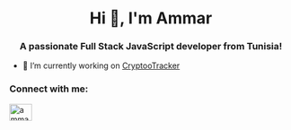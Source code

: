 <h1 align="center">Hi 👋, I'm Ammar</h1>
<h3 align="center">A passionate Full Stack JavaScript developer from Tunisia!</h3>

- 🔭 I’m currently working on [CryptooTracker](https://github.com/ammar0097/CryptooTracker)



<h3 align="left">Connect with me:</h3>
<p align="left">
<a href="https://linkedin.com/in/ammarferchichi" target="blank"><img align="center" src="https://raw.githubusercontent.com/rahuldkjain/github-profile-readme-generator/master/src/images/icons/Social/linked-in-alt.svg" alt="ammarferchichi" height="30" width="40" /></a>
</p>
